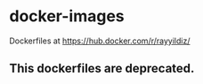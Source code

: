 # docker-images
Dockerfiles at https://hub.docker.com/r/rayyildiz/


## This dockerfiles are deprecated. 
